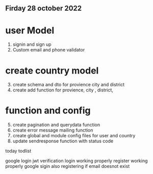 ## Firday 28 october 2022

# user Model

1. signin and sign up
2. Custom email and phone validator

# create country model

3. create schema and dto for provience city and district
4. create add function for provience, city , district,

# function and config

5. create pagination and querydata function
6. create error message mailing function
7. create global and module config files for user and country
8. update sendresponse function with status code

today todlist

google login
jwt verification
login working properly
register working properly
google sigin also registering if email doesnot exist
